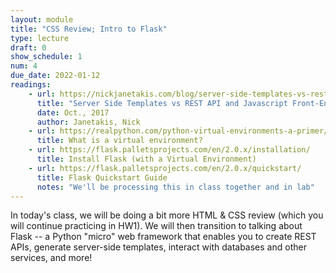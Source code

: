 ```yaml
---
layout: module
title: "CSS Review; Intro to Flask"
type: lecture
draft: 0
show_schedule: 1
num: 4
due_date: 2022-01-12
readings:
    - url: https://nickjanetakis.com/blog/server-side-templates-vs-rest-api-and-javascript-front-end
      title: "Server Side Templates vs REST API and Javascript Front-End"
      date: Oct., 2017
      author: Janetakis, Nick
    - url: https://realpython.com/python-virtual-environments-a-primer/
      title: What is a virtual environment?
    - url: https://flask.palletsprojects.com/en/2.0.x/installation/
      title: Install Flask (with a Virtual Environment)
    - url: https://flask.palletsprojects.com/en/2.0.x/quickstart/
      title: Flask Quickstart Guide
      notes: "We'll be processing this in class together and in lab"
---
```


In today's class, we will be doing a bit more HTML & CSS review (which you will continue practicing in HW1). We will then transition to talking about Flask -- a Python "micro" web framework that enables you to create REST APIs, generate server-side templates, interact with databases and other services, and more!

